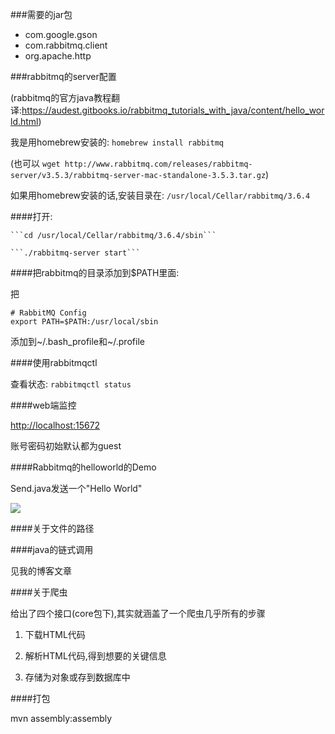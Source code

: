 ###需要的jar包

* com.google.gson
* com.rabbitmq.client
* org.apache.http

###rabbitmq的server配置

(rabbitmq的官方java教程翻译:https://audest.gitbooks.io/rabbitmq_tutorials_with_java/content/hello_world.html)

我是用homebrew安装的: ```homebrew install rabbitmq```

(也可以 ```wget http://www.rabbitmq.com/releases/rabbitmq-server/v3.5.3/rabbitmq-server-mac-standalone-3.5.3.tar.gz```)

如果用homebrew安装的话,安装目录在: ```/usr/local/Cellar/rabbitmq/3.6.4```

####打开: 

    ```cd /usr/local/Cellar/rabbitmq/3.6.4/sbin```
    
    ```./rabbitmq-server start```
    
####把rabbitmq的目录添加到$PATH里面:

把

```
# RabbitMQ Config
export PATH=$PATH:/usr/local/sbin
```

添加到~/.bash_profile和~/.profile

####使用rabbitmqctl

查看状态: ```rabbitmqctl status```

####web端监控

[http://localhost:15672](http://localhost:15672)

账号密码初始默认都为guest

####Rabbitmq的helloworld的Demo

Send.java发送一个"Hello World"

![](http://p1.bqimg.com/567571/9092efe1649140b7.png)
 
 
####关于文件的路径
 
 
####java的链式调用

见我的博客文章

####关于爬虫

给出了四个接口(core包下),其实就涵盖了一个爬虫几乎所有的步骤

1. 下载HTML代码

2. 解析HTML代码,得到想要的关键信息

3. 存储为对象或存到数据库中


####打包

mvn assembly:assembly



 



